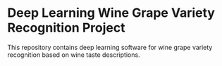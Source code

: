 # Deep Learning Wine Grape Variety Recognition Project

This repository contains deep learning software for wine grape variety recognition based on wine taste descriptions. 
